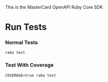 This is the MasterCard OpenAPI Ruby Core SDK

# Run Tests

### Normal Tests

`rake test`

### Test With Coverage

`COVERAGE=true rake test`
